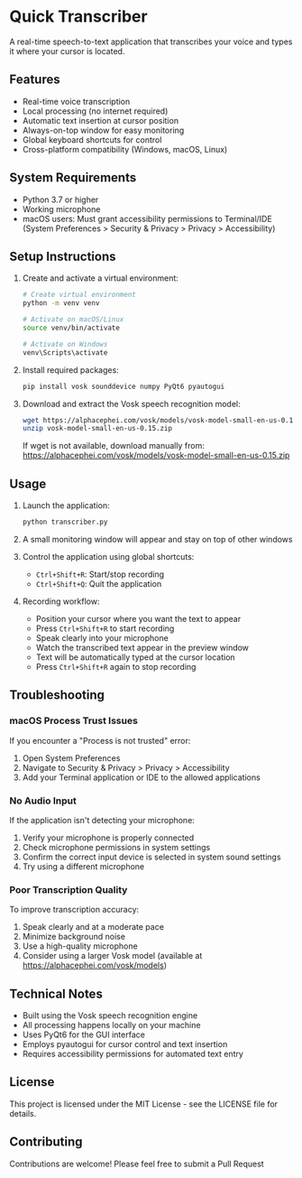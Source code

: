# Quick Transcriber

A real-time speech-to-text application that transcribes your voice and types it where your cursor is located.

## Features

- Real-time voice transcription
- Local processing (no internet required)
- Automatic text insertion at cursor position
- Always-on-top window for easy monitoring
- Global keyboard shortcuts for control
- Cross-platform compatibility (Windows, macOS, Linux)

## System Requirements

- Python 3.7 or higher
- Working microphone
- macOS users: Must grant accessibility permissions to Terminal/IDE
  (System Preferences > Security & Privacy > Privacy > Accessibility)

## Setup Instructions

1. Create and activate a virtual environment:

   ```bash
   # Create virtual environment
   python -m venv venv

   # Activate on macOS/Linux
   source venv/bin/activate

   # Activate on Windows
   venv\Scripts\activate
   ```

2. Install required packages:

   ```bash
   pip install vosk sounddevice numpy PyQt6 pyautogui
   ```

3. Download and extract the Vosk speech recognition model:

   ```bash
   wget https://alphacephei.com/vosk/models/vosk-model-small-en-us-0.15.zip
   unzip vosk-model-small-en-us-0.15.zip
   ```

   If wget is not available, download manually from:
   https://alphacephei.com/vosk/models/vosk-model-small-en-us-0.15.zip

## Usage

1. Launch the application:

   ```bash
   python transcriber.py
   ```

2. A small monitoring window will appear and stay on top of other windows

3. Control the application using global shortcuts:
   - `Ctrl+Shift+R`: Start/stop recording
   - `Ctrl+Shift+Q`: Quit the application

4. Recording workflow:
   - Position your cursor where you want the text to appear
   - Press `Ctrl+Shift+R` to start recording
   - Speak clearly into your microphone
   - Watch the transcribed text appear in the preview window
   - Text will be automatically typed at the cursor location
   - Press `Ctrl+Shift+R` again to stop recording

## Troubleshooting

### macOS Process Trust Issues
If you encounter a "Process is not trusted" error:
1. Open System Preferences
2. Navigate to Security & Privacy > Privacy > Accessibility
3. Add your Terminal application or IDE to the allowed applications

### No Audio Input
If the application isn't detecting your microphone:
1. Verify your microphone is properly connected
2. Check microphone permissions in system settings
3. Confirm the correct input device is selected in system sound settings
4. Try using a different microphone

### Poor Transcription Quality
To improve transcription accuracy:
1. Speak clearly and at a moderate pace
2. Minimize background noise
3. Use a high-quality microphone
4. Consider using a larger Vosk model (available at https://alphacephei.com/vosk/models)

## Technical Notes

- Built using the Vosk speech recognition engine
- All processing happens locally on your machine
- Uses PyQt6 for the GUI interface
- Employs pyautogui for cursor control and text insertion
- Requires accessibility permissions for automated text entry

## License

This project is licensed under the MIT License - see the LICENSE file for details.

## Contributing

Contributions are welcome! Please feel free to submit a Pull Request